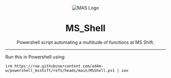 <p align="center"><img src="https://avatars.githubusercontent.com/u/82902685" alt="MAS Logo"></p>

<h1 align="center">MS_Shell</h1>

<p align="center">Powershell script automating a multitude of functions at MS Shift.</p>

<hr>

Run this in Powershell using:
```
irm https://raw.githubusercontent.com/ad4m-w/powershell_msshift/refs/heads/main/MSShell.ps1 | iex
```
